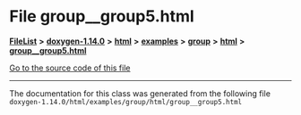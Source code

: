 

# File group\_\_group5.html



[**FileList**](files.md) **>** [**doxygen-1.14.0**](dir_9d5bad020669189c90cda983471be5d0.md) **>** [**html**](dir_05d1fd8a7cdd04f638f8b23196de02e2.md) **>** [**examples**](dir_aa52e73a32d193037813a53dcfe817b6.md) **>** [**group**](dir_cc033eba885248d60cb68aca9a04323a.md) **>** [**html**](dir_92d5238c25e904e325679992b757650f.md) **>** [**group\_\_group5.html**](group____group5_8html.md)

[Go to the source code of this file](group____group5_8html_source.md)





































































------------------------------
The documentation for this class was generated from the following file `doxygen-1.14.0/html/examples/group/html/group__group5.html`

